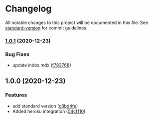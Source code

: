 # Changelog

All notable changes to this project will be documented in this file. See [standard-version](https://github.com/conventional-changelog/standard-version) for commit guidelines.

### [1.0.1](https://github.com/codebushi/gatsby-theme-document-example/compare/v1.0.0...v1.0.1) (2020-12-23)


### Bug Fixes

* update index.mdx ([f783768](https://github.com/codebushi/gatsby-theme-document-example/commit/f783768))



## 1.0.0 (2020-12-23)


### Features

* add standard version ([c8bd4fe](https://github.com/codebushi/gatsby-theme-document-example/commit/c8bd4fe))
* Added heroku integration ([04cf110](https://github.com/codebushi/gatsby-theme-document-example/commit/04cf110))
